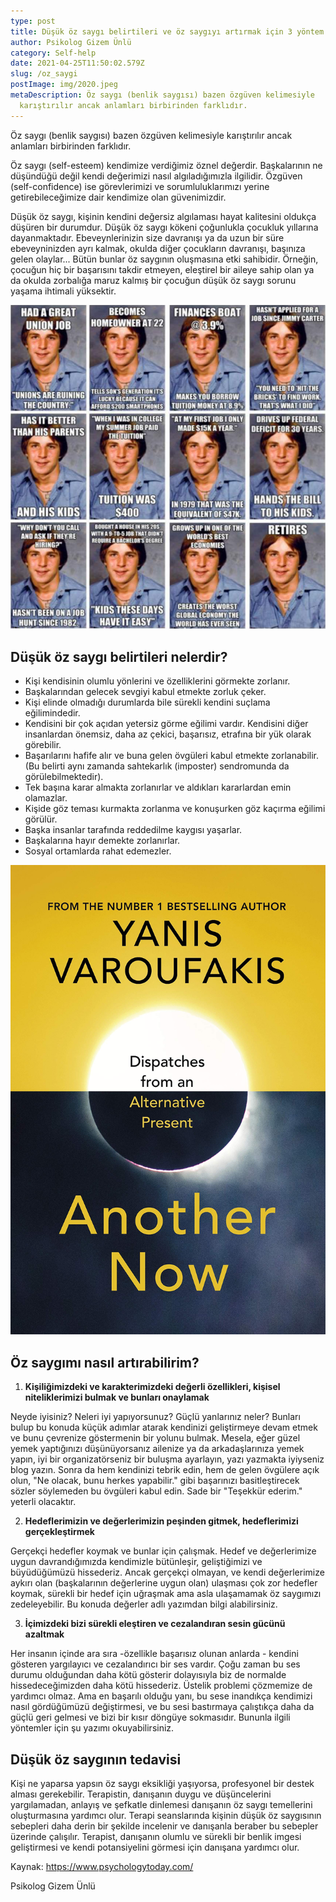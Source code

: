 ```yaml
---
type: post
title: Düşük öz saygı belirtileri ve öz saygıyı artırmak için 3 yöntem
author: Psikolog Gizem Ünlü
category: Self-help
date: 2021-04-25T11:50:02.579Z
slug: /oz_saygi
postImage: img/2020.jpeg
metaDescription: Öz saygı (benlik saygısı) bazen özgüven kelimesiyle
  karıştırılır ancak anlamları birbirinden farklıdır.
---
```

Öz saygı (benlik saygısı) bazen özgüven kelimesiyle karıştırılır ancak anlamları birbirinden farklıdır.

Öz saygı (self-esteem) kendimize verdiğimiz öznel değerdir. Başkalarının ne düşündüğü değil kendi değerimizi nasıl algıladığımızla ilgilidir. Özgüven (self-confidence) ise görevlerimizi ve sorumluluklarımızı yerine getirebileceğimize dair kendimize olan güvenimizdir.

Düşük öz saygı, kişinin kendini değersiz algılaması hayat kalitesini oldukça düşüren bir durumdur. Düşük öz saygı kökeni çoğunlukla çocukluk yıllarına dayanmaktadır. Ebeveynlerinizin size davranışı ya da uzun bir süre ebeveyninizden ayrı kalmak, okulda diğer çocukların davranışı, başınıza gelen olaylar... Bütün bunlar öz saygının oluşmasına etki sahibidir. Örneğin, çocuğun hiç bir başarısını takdir etmeyen, eleştirel bir aileye sahip olan ya da okulda zorbalığa maruz kalmış bir çocuğun düşük öz saygı sorunu yaşama ihtimali yüksektir.

![Boomer](./img/boomer.png)

## Düşük öz saygı belirtileri nelerdir?

* Kişi kendisinin olumlu yönlerini ve özelliklerini görmekte zorlanır.
* Başkalarından gelecek sevgiyi kabul etmekte zorluk çeker.
* Kişi elinde olmadığı durumlarda bile sürekli kendini suçlama eğilimindedir.
* Kendisini bir çok açıdan yetersiz görme eğilimi vardır. Kendisini diğer insanlardan önemsiz, daha az çekici, başarısız, etrafına bir yük olarak görebilir.
* Başarılarını hafife alır ve buna gelen övgüleri kabul etmekte zorlanabilir. (Bu belirti aynı zamanda sahtekarlık (imposter) sendromunda da görülebilmektedir).
* Tek başına karar almakta zorlanırlar ve aldıkları kararlardan emin olamazlar.
* Kişide göz teması kurmakta zorlanma ve konuşurken göz kaçırma eğilimi görülür.
* Başka insanlar tarafında reddedilme kaygısı yaşarlar.
* Başkalarına hayır demekte zorlanırlar.
* Sosyal ortamlarda rahat edemezler.

![](img/another_now.jpg)

## Öz saygımı nasıl artırabilirim?

1. **Kişiliğimizdeki ve karakterimizdeki değerli özellikleri, kişisel niteliklerimizi bulmak ve bunları onaylamak**

Neyde iyisiniz? Neleri iyi yapıyorsunuz? Güçlü yanlarınız neler? Bunları bulup bu konuda küçük adımlar atarak kendinizi geliştirmeye devam etmek ve bunu çevrenize göstermenin bir yolunu bulmak. Mesela, eğer güzel yemek yaptığınızı düşünüyorsanız ailenize ya da arkadaşlarınıza yemek yapın, iyi bir organizatörseniz bir buluşma ayarlayın, yazı yazmakta iyiyseniz blog yazın. Sonra da hem kendinizi tebrik edin, hem de gelen övgülere açık olun, "Ne olacak, bunu herkes yapabilir." gibi başarınızı basitleştirecek sözler söylemeden bu övgüleri kabul edin. Sade bir "Teşekkür ederim." yeterli olacaktır.

2. **Hedeflerimizin ve değerlerimizin peşinden gitmek, hedeflerimizi gerçekleştirmek**

Gerçekçi hedefler koymak ve bunlar için çalışmak. Hedef ve değerlerimize uygun davrandığımızda kendimizle bütünleşir, geliştiğimizi ve büyüdüğümüzü hissederiz. Ancak gerçekçi olmayan, ve kendi değerlerimize aykırı olan (başkalarının değerlerine uygun olan) ulaşması çok zor hedefler koymak, sürekli bir hedef için uğraşmak ama asla ulaşamamak öz saygımızı zedeleyebilir. Bu konuda değerler adlı yazımdan bilgi alabilirsiniz.

3. **İçimizdeki bizi sürekli eleştiren ve cezalandıran sesin gücünü azaltmak**

Her insanın içinde ara sıra -özellikle başarısız olunan anlarda - kendini gösteren yargılayıcı ve cezalandırıcı bir ses vardır. Çoğu zaman bu ses durumu olduğundan daha kötü gösterir dolayısıyla biz de normalde hissedeceğimizden daha kötü hissederiz. Üstelik problemi çözmemize de yardımcı olmaz. Ama en başarılı olduğu yanı, bu sese inandıkça kendimizi nasıl gördüğümüzü değiştirmesi, ve bu sesi bastırmaya çalıştıkça daha da güçlü geri gelmesi ve bizi bir kısır döngüye sokmasıdır. Bununla ilgili yöntemler için şu yazımı okuyabilirsiniz.

## Düşük öz saygının tedavisi

Kişi ne yaparsa yapsın öz saygı eksikliği yaşıyorsa, profesyonel bir destek alması gerekebilir. Terapistin, danışanın duygu ve düşüncelerini yargılamadan, anlayış ve şefkatle dinlemesi danışanın öz saygı temellerini oluşturmasına yardımcı olur. Terapi seanslarında kişinin düşük öz saygısının sebepleri daha derin bir şekilde incelenir ve danışanla beraber bu sebepler üzerinde çalışılır. Terapist, danışanın olumlu ve sürekli bir benlik imgesi geliştirmesi ve kendi potansiyelini görmesi için danışana yardımcı olur.

Kaynak: [](https://www.psychologytoday.com/)<https://www.psychologytoday.com/>

Psikolog Gizem Ünlü